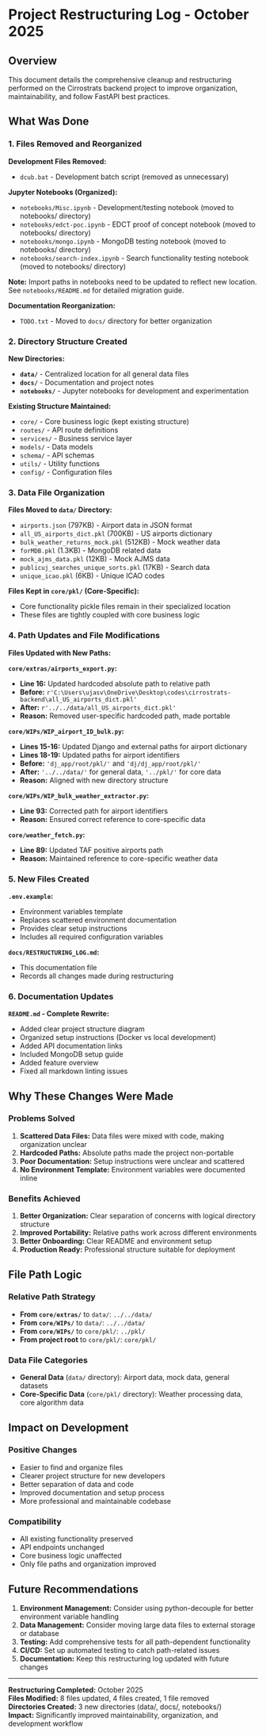 # Project Restructuring Log - October 2025

## Overview

This document details the comprehensive cleanup and restructuring performed on the Cirrostrats backend project to improve organization, maintainability, and follow FastAPI best practices.

## What Was Done

### 1. Files Removed and Reorganized

**Development Files Removed:**

- `dcub.bat` - Development batch script (removed as unnecessary)

**Jupyter Notebooks (Organized):**

- `notebooks/Misc.ipynb` - Development/testing notebook (moved to notebooks/ directory)
- `notebooks/edct-poc.ipynb` - EDCT proof of concept notebook (moved to notebooks/ directory)
- `notebooks/mongo.ipynb` - MongoDB testing notebook (moved to notebooks/ directory)
- `notebooks/search-index.ipynb` - Search functionality testing notebook (moved to notebooks/ directory)

**Note:** Import paths in notebooks need to be updated to reflect new location. See `notebooks/README.md` for detailed migration guide.

**Documentation Reorganization:**

- `TODO.txt` - Moved to `docs/` directory for better organization

### 2. Directory Structure Created

**New Directories:**

- **`data/`** - Centralized location for all general data files
- **`docs/`** - Documentation and project notes
- **`notebooks/`** - Jupyter notebooks for development and experimentation

**Existing Structure Maintained:**

- `core/` - Core business logic (kept existing structure)
- `routes/` - API route definitions
- `services/` - Business service layer
- `models/` - Data models
- `schema/` - API schemas
- `utils/` - Utility functions
- `config/` - Configuration files

### 3. Data File Organization

**Files Moved to `data/` Directory:**

- `airports.json` (797KB) - Airport data in JSON format
- `all_US_airports_dict.pkl` (700KB) - US airports dictionary
- `bulk_weather_returns_mock.pkl` (512KB) - Mock weather data
- `forMDB.pkl` (1.3KB) - MongoDB related data
- `mock_ajms_data.pkl` (12KB) - Mock AJMS data
- `publicuj_searches_unique_sorts.pkl` (17KB) - Search data
- `unique_icao.pkl` (6KB) - Unique ICAO codes

**Files Kept in `core/pkl/` (Core-Specific):**

- Core functionality pickle files remain in their specialized location
- These files are tightly coupled with core business logic

### 4. Path Updates and File Modifications

**Files Updated with New Paths:**

**`core/extras/airports_export.py`:**

- **Line 16:** Updated hardcoded absolute path to relative path
- **Before:** `r'C:\Users\ujasv\OneDrive\Desktop\codes\cirrostrats-backend\all_US_airports_dict.pkl'`
- **After:** `r'../../data/all_US_airports_dict.pkl'`
- **Reason:** Removed user-specific hardcoded path, made portable

**`core/WIPs/WIP_airport_ID_bulk.py`:**

- **Lines 15-16:** Updated Django and external paths for airport dictionary
- **Lines 18-19:** Updated paths for airport identifiers
- **Before:** `'dj_app/root/pkl/'` and `'dj/dj_app/root/pkl/'`
- **After:** `'../../data/'` for general data, `'../pkl/'` for core data
- **Reason:** Aligned with new directory structure

**`core/WIPs/WIP_bulk_weather_extractor.py`:**

- **Line 93:** Corrected path for airport identifiers
- **Reason:** Ensured correct reference to core-specific data

**`core/weather_fetch.py`:**

- **Line 89:** Updated TAF positive airports path
- **Reason:** Maintained reference to core-specific weather data

### 5. New Files Created

**`.env.example`:**

- Environment variables template
- Replaces scattered environment documentation
- Provides clear setup instructions
- Includes all required configuration variables

**`docs/RESTRUCTURING_LOG.md`:**

- This documentation file
- Records all changes made during restructuring

### 6. Documentation Updates

**`README.md` - Complete Rewrite:**

- Added clear project structure diagram
- Organized setup instructions (Docker vs local development)
- Added API documentation links
- Included MongoDB setup guide
- Added feature overview
- Fixed all markdown linting issues

## Why These Changes Were Made

### Problems Solved

1. **Scattered Data Files:** Data files were mixed with code, making organization unclear
2. **Hardcoded Paths:** Absolute paths made the project non-portable
3. **Poor Documentation:** Setup instructions were unclear and scattered
4. **No Environment Template:** Environment variables were documented inline

### Benefits Achieved

1. **Better Organization:** Clear separation of concerns with logical directory structure
2. **Improved Portability:** Relative paths work across different environments
3. **Better Onboarding:** Clear README and environment setup
4. **Production Ready:** Professional structure suitable for deployment

## File Path Logic

### Relative Path Strategy

- **From `core/extras/`** to `data/`: `../../data/`
- **From `core/WIPs/`** to `data/`: `../../data/`
- **From `core/WIPs/`** to `core/pkl/`: `../pkl/`
- **From project root** to `core/pkl/`: `core/pkl/`

### Data File Categories

- **General Data** (`data/` directory): Airport data, mock data, general datasets
- **Core-Specific Data** (`core/pkl/` directory): Weather processing data, core algorithm data

## Impact on Development

### Positive Changes

- Easier to find and organize files
- Clearer project structure for new developers
- Better separation of data and code
- Improved documentation and setup process
- More professional and maintainable codebase

### Compatibility

- All existing functionality preserved
- API endpoints unchanged
- Core business logic unaffected
- Only file paths and organization improved

## Future Recommendations

1. **Environment Management:** Consider using python-decouple for better environment variable handling
2. **Data Management:** Consider moving large data files to external storage or database
3. **Testing:** Add comprehensive tests for all path-dependent functionality
4. **CI/CD:** Set up automated testing to catch path-related issues
5. **Documentation:** Keep this restructuring log updated with future changes

---

**Restructuring Completed:** October 2025  
**Files Modified:** 8 files updated, 4 files created, 1 file removed  
**Directories Created:** 3 new directories (data/, docs/, notebooks/)  
**Impact:** Significantly improved maintainability, organization, and development workflow
